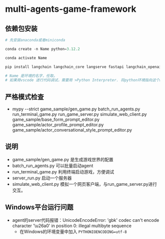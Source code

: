 # multi-agents-game-framework

## 依赖包安装

```python
# 先安装anaconda或者miniconda

conda create -n Name python=3.12.2 

conda activate Name

pip install langchain langchain_core langserve fastapi langchain_openai sse_starlette faiss-cpu loguru mypy pandas openpyxl overrides Jinja2 jsonschema black

# Name 是环境的名字，任取。
# 如果用vscode 进行代码调试，需要用 >Python Interpreter. 将python环境指向这个Name代表的环境
```

## 严格模式检查
- mypy --strict game_sample/gen_game.py batch_run_agents.py run_terminal_game.py run_game_server.py simulate_web_client.py game_sample/base_form_prompt_editor.py game_sample/actor_profile_prompt_editor.py game_sample/actor_conversational_style_prompt_editor.py


## 说明
- game_sample/gen_game.py 是生成游戏世界的配置
- batch_run_agents.py 可以批量启动agent
- run_terminal_game.py 利用终端启动游戏，方便调试
- server_run.py 启动一个服务器
- simulate_web_client.py 模拟一个网页客户端，与run_game_server.py进行交互。

## Windows平台运行问题

- agent的server代码报错：UnicodeEncodeError: 'gbk' codec can't encode character '\u26a0' in position 0: illegal multibyte sequence 
    - 在Windows的环境变量中加入 `PYTHONIOENCODING=utf-8`